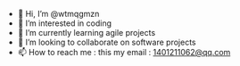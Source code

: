 - 👋 Hi, I’m @wtmqgmzn
- 👀 I’m interested in coding
- 🌱 I’m currently learning agile projects
- 💞️ I’m looking to collaborate on software projects
- 📫 How to reach me : this my email : 1401211062@qq.com

<!---
wtmqgmzn/wtmqgmzn is a ✨ special ✨ repository because its `README.md` (this file) appears on your GitHub profile.
You can click the Preview link to take a look at your changes.
--->
